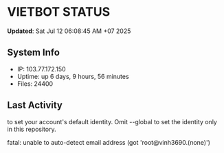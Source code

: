 # VIETBOT STATUS
**Updated**: Sat Jul 12 06:08:45 AM +07 2025

## System Info
- IP: 103.77.172.150
- Uptime: up 6 days, 9 hours, 56 minutes
- Files: 24400

## Last Activity

to set your account's default identity.
Omit --global to set the identity only in this repository.

fatal: unable to auto-detect email address (got 'root@vinh3690.(none)')
